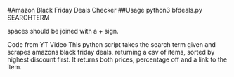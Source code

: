 #Amazon Black Friday Deals Checker
##Usage
python3 bfdeals.py SEARCHTERM

spaces should be joined with a + sign.

Code from YT Video
This python script takes the search term given and scrapes amazons black friday deals, returning a csv of items, sorted by highest discount first. It returns both prices, percentage off and a link to the item.


